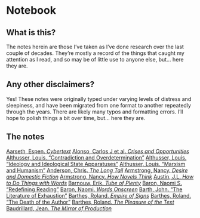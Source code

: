 # Notebook


## What is this?

The notes herein are those I’ve taken as I’ve done research over the last couple of decades. They’re mostly a record of the things that caught my attention as I read, and so may be of little use to anyone else, but… here they are.


## Any other disclaimers?

Yes! These notes were originally typed under varying levels of distress and sleepiness, and have been migrated from one format to another repeatedly through the years. There are likely many typos and formatting errors. I’ll hope to polish things a bit over time, but… here they are.

## The notes

[Aarseth, Espen. *Cybertext*](pages/aarseth.md)
[Alonso, Carlos J et al. *Crises and Opportunities*](pages/alonso.md)
[Althusser, Louis. “Contradiction and Overdetermination”](pages/althusser1.md)
[Althusser, Louis. “Ideology and Ideological State Apparatuses”](pages/althusser2.md)
[Althusser, Louis. “Marxism and Humanism”](pages/althusser3.md)
[Anderson, Chris. *The Long Tail*](pages/anderson.md)
[Armstrong, Nancy. *Desire and Domestic Fiction*](pages/armstrong1.md)
[Armstrong, Nancy. *How Novels Think*](pages/armstrong2.md)
[Austin, J.L. *How to Do Things with Words*](pages/austin.md)
[Barnouw, Erik. *Tube of Plenty*](pages/barnouw.md)
[Baron, Naomi S. “Redefining Reading”](pages/baron1.md)
[Baron, Naomi. *Words Onscreen*](pages/baron2.md)
[Barth, John. “The Literature of Exhaustion”](pages/barth.md)
[Barthes, Roland. *Empire of Signs*](pages/barthes1.md)
[Barthes, Roland. “The Death of the Author”](pages/barthes2.md)
[Barthes, Roland. *The Pleasure of the Text*](pages/barthes3.md)
[Baudrillard, Jean. *The Mirror of Production*](pages/baudrillard.md)
